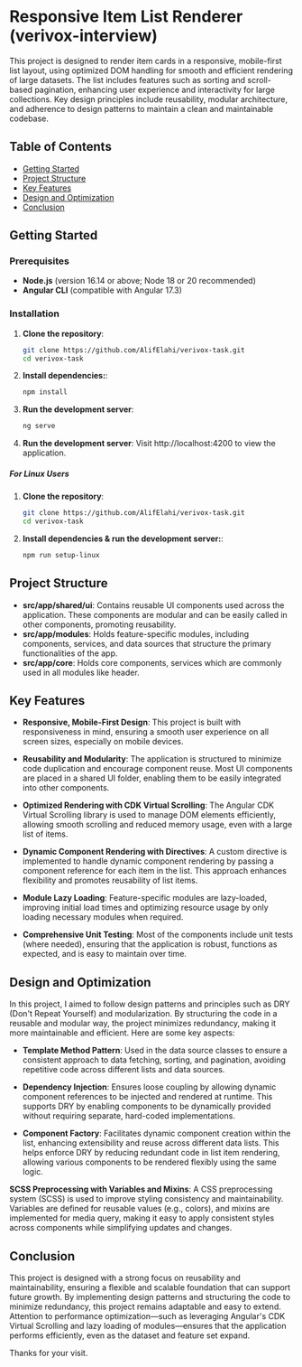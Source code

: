 # Responsive Item List Renderer (verivox-interview)

This project is designed to render item cards in a responsive, mobile-first list layout, using optimized DOM handling for smooth and efficient rendering of large datasets. The list includes features such as sorting and scroll-based pagination, enhancing user experience and interactivity for large collections. Key design principles include reusability, modular architecture, and adherence to design patterns to maintain a clean and maintainable codebase.


## Table of Contents

- [Getting Started](#getting-started)
- [Project Structure](#project-structure)
- [Key Features](#key-features)
- [Design and Optimization](#design-and-optimization)
- [Conclusion](#conclusion)

## Getting Started

### Prerequisites

- **Node.js** (version 16.14 or above; Node 18 or 20 recommended)
- **Angular CLI** (compatible with Angular 17.3)

### Installation

1. **Clone the repository**:
   ```bash
   git clone https://github.com/AlifElahi/verivox-task.git
   cd verivox-task
2. **Install dependencies:**:
   ```bash
   npm install
3. **Run the development server**:
   ```bash
   ng serve
4. **Run the development server**:
   Visit http://localhost:4200 to view the application.

##### For Linux Users

1. **Clone the repository**:
   ```bash
   git clone https://github.com/AlifElahi/verivox-task.git
   cd verivox-task
2. **Install dependencies & run the development server:**:
   ```bash
   npm run setup-linux

## Project Structure

- **src/app/shared/ui**: Contains reusable UI components used across the application. These components are modular and can be easily called in other components, promoting reusability.
- **src/app/modules**: Holds feature-specific modules, including components, services, and data sources that structure the primary functionalities of the app.
- **src/app/core**: Holds core components, services which are commonly used in all modules like header.

## Key Features

- **Responsive, Mobile-First Design**: This project is built with responsiveness in mind, ensuring a smooth user experience on all screen sizes, especially on mobile devices.
  
- **Reusability and Modularity**: The application is structured to minimize code duplication and encourage component reuse. Most UI components are placed in a shared UI folder, enabling them to be easily integrated into other components.
  
- **Optimized Rendering with CDK Virtual Scrolling**: The Angular CDK Virtual Scrolling library is used to manage DOM elements efficiently, allowing smooth scrolling and reduced memory usage, even with a large list of items.
  
- **Dynamic Component Rendering with Directives**: A custom directive is implemented to handle dynamic component rendering by passing a component reference for each item in the list. This approach enhances flexibility and promotes reusability of list items.

- **Module Lazy Loading**: Feature-specific modules are lazy-loaded, improving initial load times and optimizing resource usage by only loading necessary modules when required.

- **Comprehensive Unit Testing**: Most of the components include unit tests (where needed), ensuring that the application is robust, functions as expected, and is easy to maintain over time.

## Design and Optimization

In this project, I aimed to follow design patterns and principles such as DRY (Don't Repeat Yourself) and modularization. By structuring the code in a reusable and modular way, the project minimizes redundancy, making it more maintainable and efficient. Here are some key aspects:

- **Template Method Pattern**: Used in the data source classes to ensure a consistent approach to data fetching, sorting, and pagination, avoiding repetitive code across different lists and data sources.

- **Dependency Injection**: Ensures loose coupling by allowing dynamic component references to be injected and rendered at runtime. This supports DRY by enabling components to be dynamically provided without requiring separate, hard-coded implementations.

- **Component Factory**: Facilitates dynamic component creation within the list, enhancing extensibility and reuse across different data lists. This helps enforce DRY by reducing redundant code in list item rendering, allowing various components to be rendered flexibly using the same logic.

**SCSS Preprocessing with Variables and Mixins**: A CSS preprocessing system (SCSS) is used to improve styling consistency and maintainability. Variables are defined for reusable values (e.g., colors), and mixins are implemented for media query, making it easy to apply consistent styles across components while simplifying updates and changes.


## Conclusion

This project is designed with a strong focus on reusability and maintainability, ensuring a flexible and scalable foundation that can support future growth. By implementing design patterns and structuring the code to minimize redundancy, this project remains adaptable and easy to extend. Attention to performance optimization—such as leveraging Angular's CDK Virtual Scrolling and lazy loading of modules—ensures that the application performs efficiently, even as the dataset and feature set expand.

Thanks for your visit.


